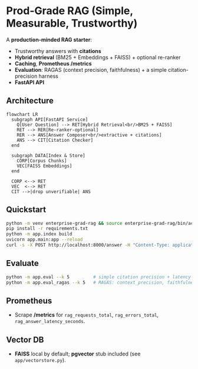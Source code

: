 # Prod-Grade RAG (Simple, Measurable, Trustworthy)

A **production-minded RAG starter**:
- Trustworthy answers with **citations**
- **Hybrid retrieval** (BM25 + Embeddings + FAISS) + optional re-ranker
- **Caching**, **Prometheus /metrics**
- **Evaluation**: RAGAS (context precision, faithfulness) + a simple citation-precision harness
- **FastAPI API**

## Architecture
```mermaid
flowchart LR
  subgraph API[FastAPI Service]
    Q[User Question] --> RET[Hybrid Retrieval<br/>BM25 + FAISS]
    RET --> RER[Re-ranker-optional]
    RER --> ANS[Answer Composer<br/>extractive + citations]
    ANS --> CIT[Citation Checker]
  end

  subgraph DATA[Index & Store]
    CORP[Corpus Chunks]
    VEC[FAISS Embeddings]
  end

  CORP <--> RET
  VEC  <--> RET
  CIT -->|drop unverifiable| ANS
```

## Quickstart
```bash
python -m venv enterprise-grad-rag && source enterprise-grad-rag/bin/activate
pip install -r requirements.txt
python -m app.index build
uvicorn app.main:app --reload
curl -s -X POST http://localhost:8000/answer -H "Content-Type: application/json" -d '{"question":"What are the controls for customer data access?"}'
```

## Evaluate
```bash
python -m app.eval --k 5         # simple citation precision + latency
python -m app.eval_ragas --k 5   # RAGAS: context_precision, faithfulness
```

## Prometheus
- Scrape **/metrics** for `rag_requests_total`, `rag_errors_total`, `rag_answer_latency_seconds`.

## Vector DB
- **FAISS** local by default; **pgvector** stub included (see `app/vectorstore.py`).
